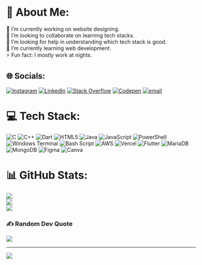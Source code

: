 # 💫 About Me:
🔭 I’m currently working on website designing.<br>👯 I’m looking to collaborate on learning tech stacks.<br>🤝 I’m looking for help in understanding which tech stack is good. <br>🌱 I’m currently learning web development.<br>⚡ Fun fact: I mostly work at nights.


## 🌐 Socials:
[![Instagram](https://img.shields.io/badge/Instagram-%23E4405F.svg?logo=Instagram&logoColor=white)](https://instagram.com/devansh.rajan) [![LinkedIn](https://img.shields.io/badge/LinkedIn-%230077B5.svg?logo=linkedin&logoColor=white)](https://linkedin.com/in/devanshrajan) [![Stack Overflow](https://img.shields.io/badge/-Stackoverflow-FE7A16?logo=stack-overflow&logoColor=white)](https://stackoverflow.com/users/29101943) [![Codepen](https://img.shields.io/badge/Codepen-000000?logo=codepen&logoColor=white)](https://codepen.io/@TheAstronautGuy) [![email](https://img.shields.io/badge/Email-D14836?logo=gmail&logoColor=white)](mailto:astrooo@duck.com) 

# 💻 Tech Stack:
![C](https://img.shields.io/badge/c-%2300599C.svg?style=for-the-badge&logo=c&logoColor=white) ![C++](https://img.shields.io/badge/c++-%2300599C.svg?style=for-the-badge&logo=c%2B%2B&logoColor=white) ![Dart](https://img.shields.io/badge/dart-%230175C2.svg?style=for-the-badge&logo=dart&logoColor=white) ![HTML5](https://img.shields.io/badge/html5-%23E34F26.svg?style=for-the-badge&logo=html5&logoColor=white) ![Java](https://img.shields.io/badge/java-%23ED8B00.svg?style=for-the-badge&logo=openjdk&logoColor=white) ![JavaScript](https://img.shields.io/badge/javascript-%23323330.svg?style=for-the-badge&logo=javascript&logoColor=%23F7DF1E) ![PowerShell](https://img.shields.io/badge/PowerShell-%235391FE.svg?style=for-the-badge&logo=powershell&logoColor=white) ![Windows Terminal](https://img.shields.io/badge/Windows%20Terminal-%234D4D4D.svg?style=for-the-badge&logo=windows-terminal&logoColor=white) ![Bash Script](https://img.shields.io/badge/bash_script-%23121011.svg?style=for-the-badge&logo=gnu-bash&logoColor=white) ![AWS](https://img.shields.io/badge/AWS-%23FF9900.svg?style=for-the-badge&logo=amazon-aws&logoColor=white) ![Vercel](https://img.shields.io/badge/vercel-%23000000.svg?style=for-the-badge&logo=vercel&logoColor=white) ![Flutter](https://img.shields.io/badge/Flutter-%2302569B.svg?style=for-the-badge&logo=Flutter&logoColor=white) ![MariaDB](https://img.shields.io/badge/MariaDB-003545?style=for-the-badge&logo=mariadb&logoColor=white) ![MongoDB](https://img.shields.io/badge/MongoDB-%234ea94b.svg?style=for-the-badge&logo=mongodb&logoColor=white) ![Figma](https://img.shields.io/badge/figma-%23F24E1E.svg?style=for-the-badge&logo=figma&logoColor=white) ![Canva](https://img.shields.io/badge/Canva-%2300C4CC.svg?style=for-the-badge&logo=Canva&logoColor=white)
# 📊 GitHub Stats:
![](https://github-readme-stats.vercel.app/api?username=AstronautGuy&theme=github_dark&hide_border=false&include_all_commits=true&count_private=true)<br/>
![](https://github-readme-streak-stats.herokuapp.com/?user=AstronautGuy&theme=github_dark&hide_border=false)<br/>
![](https://github-readme-stats.vercel.app/api/top-langs/?username=AstronautGuy&theme=github_dark&hide_border=false&include_all_commits=true&count_private=true&layout=compact)

### ✍️ Random Dev Quote
![](https://quotes-github-readme.vercel.app/api?type=horizontal&theme=radical)

---
[![](https://visitcount.itsvg.in/api?id=AstronautGuy&icon=0&color=0)](https://visitcount.itsvg.in)

<!-- Proudly created with GPRM ( https://gprm.itsvg.in ) -->
